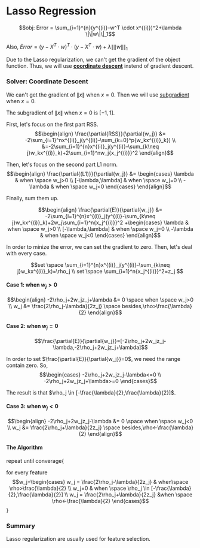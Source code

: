 # Lasso Regression

$$obj: Error = \sum_{i=1}^{n}(y^{(i)}-w^T \cdot x^{(i)})^2+\lambda \|\|w\|\|_1$$

Also, $Error = (y-X^T\cdot w)^T\cdot(y-X^T\cdot w)+\lambda \|\|w\|\|_1$

Due to the Lasso regularization, we can't get the gradient of the object function. Thus, we will use [**coordinate descent**](https://en.wikipedia.org/wiki/Coordinate_descent) instend of gradient descent.

### Solver: Coordinate Descent

We can't get the gradient of $\|x\|$ when $x=0$. Then we will use [subgradient](https://en.wikipedia.org/wiki/Subderivative) when $x=0$.

The subgradient of $\|x\|$ when $x=0$ is $[-1,1]$.

First, let's focus on the first part RSS.
$$\begin{align} 
\frac{\partial{RSS}}{\partial{w_j}} &=  -2\sum_{i=1}^nx^{(i)}_j(y^{(i)}-\sum_{k=0}^p{w_kx^{(i)}_k}) \\
&=-2\sum_{i=1}^{n}x^{(i)}_j(y^{(i)}-\sum_{k\neq j}w_kx^{(i)}_k)+2\sum_{i=1}^nw_j{x_j^{(i)}}^2 
\end{align}$$

Then, let's focus on the second part L1 norm.
$$\begin{align}
\frac{\partial{(L1)}}{\partial{w_j}} &= \begin{cases}
\lambda & when \space w_j>0 \\
[-\lambda,\lambda] & when \space w_j=0 \\
-\lambda & when \space w_j<0
\end{cases}
\end{align}$$

Finally, sum them up.

$$\begin{align}
\frac{\partial{E}}{\partial{w_j}} &= -2\sum_{i=1}^{n}x^{(i)}_j(y^{(i)}-\sum_{k\neq j}w_kx^{(i)}_k)+2w_j\sum_{i=1}^n{x_j^{(i)}}^2 +\begin{cases}
\lambda & when \space w_j>0 \\
[-\lambda,\lambda] & when \space w_j=0 \\
-\lambda & when \space w_j<0
\end{cases} 
\end{align}$$

In order to minize the error, we can set the gradient to zero.
Then, let's deal with every case.

$$set \space \sum_{i=1}^{n}x^{(i)}_j(y^{(i)}-\sum_{k\neq j}w_kx^{(i)}_k)=\rho_j \\
set \space \sum_{i=1}^n{x_j^{(i)}}^2=z_j
$$

#### Case 1: when $w_j>0$
$$\begin{align}
-2\rho_j+2w_jz_j+\lambda &= 0 \space when \space w_j>0 \\
w_j &= \frac{2\rho_j-\lambda}{2z_j} \space besides,\rho>\frac{\lambda}{2}
\end{align}$$

#### Case 2: when $w_j=0$
$$\frac{\partial{E}}{\partial{w_j}}=[-2\rho_j+2w_jz_j-\lambda,-2\rho_j+2w_jz_j+\lambda]$$

In order to set $\frac{\partial{E}}{\partial{w_j}}=0$, we need the range contain zero. So,
$$\begin{cases}
-2\rho_j+2w_jz_j-\lambda<=0 \\
-2\rho_j+2w_jz_j+\lambda>=0
\end{cases}$$

The result is that $\rho_j \in [-\frac{\lambda}{2},\frac{\lambda}{2}]$.

#### Case 3: when $w_j<0$
$$\begin{align}
-2\rho_j+2w_jz_j-\lambda &= 0 \space when \space w_j<0 \\
w_j &= \frac{2\rho_j+\lambda}{2z_j} \space besides,\rho<-\frac{\lambda}{2}
\end{align}$$


#### The Algorithm

repeat until converage{

for every feature
$$w_j=\begin{cases}
w_j = \frac{2\rho_j-\lambda}{2z_j} & when\space \rho>\frac{\lambda}{2} \\
w_j=0 & when \space \rho_j \in [-\frac{\lambda}{2},\frac{\lambda}{2}] \\
w_j = \frac{2\rho_j+\lambda}{2z_j} &when \space \rho<-\frac{\lambda}{2}
\end{cases}$$
}

### Summary

Lasso regularization are usually used for feature selection.